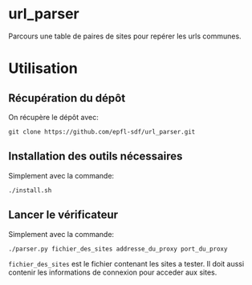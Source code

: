 # url_parser
Parcours une table de paires de sites pour repérer les urls communes.

# Utilisation

## Récupération du dépôt
On récupère le dépôt avec:
```
git clone https://github.com/epfl-sdf/url_parser.git
```

## Installation des outils nécessaires
Simplement avec la commande:
```
./install.sh
```

## Lancer le vérificateur
Simplement avec la commande:
```
./parser.py fichier_des_sites addresse_du_proxy port_du_proxy
```

`fichier_des_sites` est le fichier contenant les sites a tester. Il doit aussi contenir les informations de connexion pour acceder aux sites.
